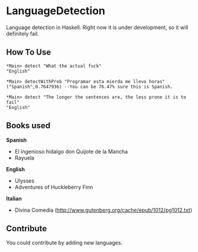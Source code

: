LanguageDetection
=================

Language detection in Haskell. Right now it is under development, so it will definitely fail.


How To Use
----------

    *Main> detect "What the actual fuck"
    "English"
    
    *Main> detectWithProb "Programar esta mierda me llevo horas"
    ("Spanish",0.7647936) --You can be 76.47% sure this is Spanish.
    
    *Main> detect "The longer the sentences are, the less prone it is to fail"
    "English"



Books used
----------

**Spanish**
* El ingenioso hidalgo don Quijote de la Mancha 
* Rayuela

**English**
* Ulysses
* Adventures of Huckleberry Finn

**Italian**
* Divina Comedia (http://www.gutenberg.org/cache/epub/1012/pg1012.txt)

Contribute
----------
You could contribute by adding new languages.
